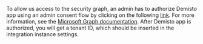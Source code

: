 To allow us access to the security graph, an admin has to authorize Demisto app using an admin consent flow by clicking on the following [link](https://login.microsoftonline.com/common/adminconsent?client_id=a7a86867-d2ba-4528-8831-74bc84a700b2&redirect_uri=https://demistobot.demisto.com/msg-user).
For more information, see the [Microsoft Graph documentation](https://docs.microsoft.com/en-us/graph/overview).
After Demisto app is authorized, you will get a tenant ID, which should be inserted in the integration instance settings.

